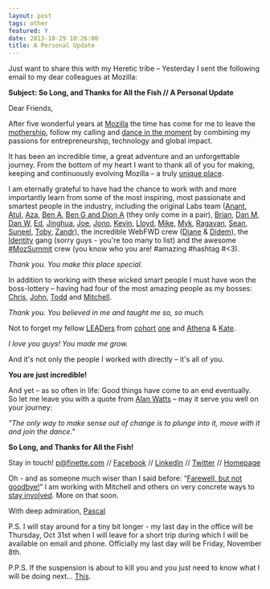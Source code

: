 ```yaml
---
layout: post
tags: other
featured: Y
date: 2013-10-29 10:26:00
title: A Personal Update
---
```

Just want to share this with my Heretic tribe – Yesterday I sent the following email to my dear colleagues at Mozilla:

**Subject: So Long, and Thanks for All the Fish // A Personal Update**

Dear Friends,

After five wonderful years at [Mozilla](http://www.mozilla.org/en-US/firefox/video/?video=brand) the time has come for me to leave the [mothership](http://www.youtube.com/watch?v=4Q7FTjhvZ7Y), follow my calling and [dance in the moment](http://zeega.com/150647) by combining my passions for entrepreneurship, technology and global impact.

It has been an incredible time, a great adventure and an unforgettable journey. From the bottom of my heart I want to thank all of you for making, keeping and continuously evolving Mozilla – a truly [unique place](http://www.mozilla.org/en-US/firefox/video/?video=whatismozilla).

I am eternally grateful to have had the chance to work with and more importantly learn from some of the most inspiring, most passionate and smartest people in the industry, including the original Labs team ([Anant](http://www.youtube.com/watch?v=_T84_kZeoLY), [Atul](http://vimeo.com/2604372), [Aza](http://vimeo.com/5483375), [Ben A](http://www.youtube.com/watch?v=gC0USgAawpg), [Ben G and Dion A](http://vimeo.com/3195079) (they only come in a pair), [Brian](http://vimeo.com/27177893), [Dan M](http://vimeo.com/2569344), [Dan W](http://www.directorypatent.com/US/07739604.html), [Ed](http://www.webmonkey.com/2011/04/awesomebar-hd-packs-more-awesomeness-into-firefox/), [Jinghua](http://vimeo.com/12373225), [Joe](http://www.flickr.com/photos/gen/4776811766/in/photostream/), [Jono](http://vimeo.com/2974320), [Kevin](http://www.youtube.com/watch?v=sM_xG3Hl0_w), [Lloyd](http://www.youtube.com/watch?v=iBFVrmyald4), [Mike](http://vimeo.com/12092555), [Myk](http://vimeo.com/2756134), [Ragavan](http://www.youtube.com/watch?v=lv96VuMQvj0), [Sean](http://www.flickr.com/photos/nitot/4786445371/in/photosof-mart3ll/), [Suneel](http://vimeo.com/2832032), [Toby](http://tobyelliott.wordpress.com/), [Zandr](http://www.youtube.com/watch?v=7Xc2lQdGFQ0)), the incredible WebFWD crew ([Diane](http://www.youtube.com/watch?v=IO8jAUUHD90) & [Didem](http://www.youtube.com/watch?v=f6pu8nY7zBY)), the [Identity](http://www.youtube.com/watch?v=KIFvKVJ6vk4) gang (sorry guys - you're too many to list) and the awesome [#MozSummit](http://www.youtube.com/watch?v=Mh-TxzPaNzI) crew (you know who you are! #amazing #hashtag #<3).

_Thank you. You make this place special._

In addition to working with these wicked smart people I must have won the boss-lottery – having had four of the most amazing people as my bosses: [Chris](http://www.youtube.com/watch?v=jgGPJAf_rlQ), [John](http://wordpress.tv/2009/07/08/john-lilly-mozilla/), [Todd](http://www.viddler.com/v/3ecee4e1) and [Mitchell](http://www.youtube.com/watch?v=fjHEfhVnIxo).

_Thank you. You believed in me and taught me so, so much._

Not to forget my fellow [LEADers](http://www.youtube.com/watch?v=wPOgvzVOQig) from [cohort](http://www.youtube.com/watch?v=5NP8y63Ms4o) [one](http://www.youtube.com/watch?v=04854XqcfCY) and [Athena](http://ideatribe.com/tribe/athena.htm) & [Kate](http://ideatribe.com/tribe/kate.htm).

_I love you guys! You made me grow._

And it's not only the people I worked with directly – it's all of you.

**You are just incredible!**

And yet – as so often in life: Good things have come to an end eventually. So let me leave you with a quote from [Alan Watts](http://zeega.com/152820) – may it serve you well on your journey:

_"The only way to make sense out of change is to plunge into it, move with it and join the dance."_

**So Long, and Thanks for All the Fish!**

Stay in touch! [p@finette.com](mailto:p@finette.com) // [Facebook](https://www.facebook.com/pfinette) // [LinkedIn](https://www.linkedin.com/in/pfinette) // [Twitter](https://twitter.com/pfinette) // [Homepage](http://finette.com/)

Oh - and as someone much wiser than I said before: “[Farewell, but not goodbye!](http://www.youtube.com/watch?v=JRL5Z1k60tg)” I am working with Mitchell and others on very concrete ways to [stay involved](http://www.mozilla.org/en-US/contribute/). More on that soon.

With deep admiration,
[Pascal](http://www.youtube.com/watch?v=u8h8ca5zn5Y)

P.S. I will stay around for a tiny bit longer - my last day in the office will be Thursday, Oct 31st when I will leave for a short trip during which I will be available on email and phone. Officially my last day will be Friday, November 8th.

P.P.S. If the suspension is about to kill you and you just need to know what I will be doing next… [This](http://www.youtube.com/watch?v=dQw4w9WgXcQ).